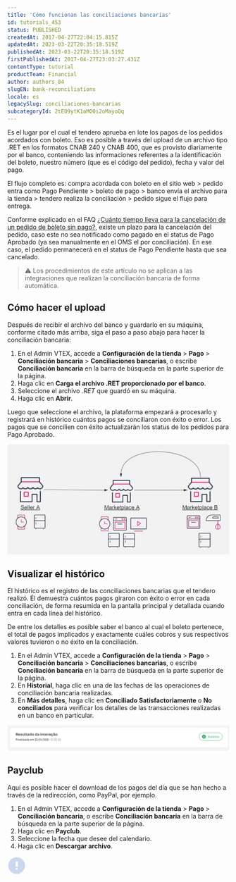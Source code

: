 ```yaml
---
title: 'Cómo funcionan las conciliaciones bancarias'
id: tutorials_453
status: PUBLISHED
createdAt: 2017-04-27T22:04:15.815Z
updatedAt: 2023-03-22T20:35:18.519Z
publishedAt: 2023-03-22T20:35:18.519Z
firstPublishedAt: 2017-04-27T23:03:27.431Z
contentType: tutorial
productTeam: Financial
author: authors_84
slugEN: bank-reconciliations
locale: es
legacySlug: conciliaciones-bancarias
subcategoryId: 2tEO9ytK1aMO0i2oMayoQq
---
```


Es el lugar por el cual el tendero aprueba en lote los pagos de los pedidos acordados con boleto. Eso es posible a través del upload de un archivo tipo .RET en los formatos CNAB 240 y CNAB 400, que es provisto diariamente por el banco, conteniendo las informaciones referentes a la identificación del boleto, nuestro número (que es el código del pedido), fecha y valor del pago.

El flujo completo es: compra acordada con boleto en el sitio web &gt; pedido entra como Pago Pendiente &gt; boleto de pago &gt; banco envía el archivo para la tienda &gt; tendero realiza la conciliación &gt; pedido sigue el flujo para entrega.

Conforme explicado en el FAQ [¿Cuánto tiempo lleva para la cancelación de un pedido de boleto sin pago?](/hc/es-419/articles/215033318 "¿Cuánto tiempo lleva para la cancelación de un pedido de boleto sin pago?"), existe un plazo para la cancelación del pedido, caso este no sea notificado como pagado en el status de Pago Aprobado (ya sea manualmente en el OMS el por conciliación). En ese caso, el pedido permanecerá en el status de Pago Pendiente hasta que sea cancelado.

>⚠️ Los procedimientos de este artículo no se aplican a las integraciones que realizan la conciliación bancaria de forma automática.

## Cómo hacer el upload

Después de recibir el archivo del banco y guardarlo en su máquina, conforme citado más arriba, siga el paso a paso abajo para hacer la conciliación bancaria:

1. En el Admin VTEX, accede a **Configuración de la tienda** > **Pago** > **Conciliación bancaria** > **Conciliaciones bancarias**, o escribe **Conciliación bancaria** en la barra de búsqueda en la parte superior de la página.
2. Haga clic en **Carga el archivo .RET proporcionado por el banco**.
3. Seleccione el archivo _.RET_ que guardó en su máquina.
4. Haga clic en **Abrir**.

Luego que seleccione el archivo, la plataforma empezará a procesarlo y registrará en histórico cuántos pagos se conciliaron con éxito o error. Los pagos que se concilien con éxito actualizarán los status de los pedidos para Pago Aprobado.

![upload-archivo-ret](https://raw.githubusercontent.com/vtexdocs/help-center-content/refs/heads/main/_1.JPG)

## Visualizar el histórico

El histórico es el registro de las conciliaciones bancarias que el tendero realizó. Él demuestra cuántos pagos giraron con éxito o error en cada conciliación, de forma resumida en la pantalla principal y detallada cuando entra en cada línea del histórico.

De entre los detalles es posible saber el banco al cual el boleto pertenece, el total de pagos implicados y exactamente cuáles cobros y sus respectivos valores tuvieron o no éxito en la conciliación. 

1. En el Admin VTEX, accede a **Configuración de la tienda** > **Pago** > **Conciliación bancaria** > **Conciliaciones bancarias**, o escribe **Conciliación bancaria** en la barra de búsqueda en la parte superior de la página.
2. En **Historial**, haga clic en una de las fechas de las operaciones de conciliación bancaria realizadas.
3. En **Más detalles**, haga clic en **Conciliado Satisfactoriamente** o **No conciliados** para verificar los detalles de las transacciones realizadas en un banco en particular. 

![historico-conciliacion](https://raw.githubusercontent.com/vtexdocs/help-center-content/refs/heads/main/_2.jpg)

## Payclub

Aquí es posible hacer el download de los pagos del día que se han hecho a través de la redirección, como PayPal, por ejemplo.

1. En el Admin VTEX, accede a **Configuración de la tienda** > **Pago** > **Conciliación bancaria**, o escribe **Conciliación bancaria** en la barra de búsqueda en la parte superior de la página.
2. Haga clic en **Payclub**.
3. Seleccione la fecha que desee del calendario.
4. Haga clic en **Descargar archivo**.

![descarga-archivo-conciliación](https://raw.githubusercontent.com/vtexdocs/help-center-content/refs/heads/main/_3.JPG)

